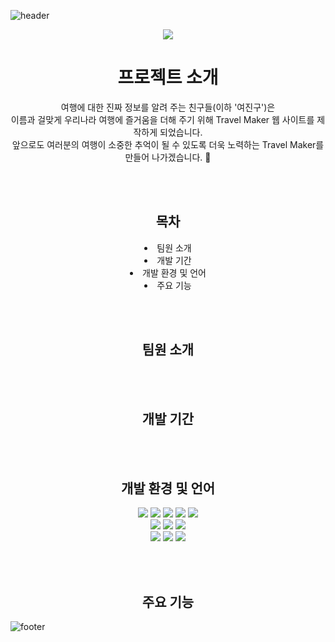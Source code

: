 ![header](https://capsule-render.vercel.app/api?type=slice&color=A9D9CB&height=100&section=header&fontSize=60)

<div align=center>

  <img width="auto" src="https://github.com/4-TravelMaker/TravelMaker/assets/137850727/022abd92-9ef5-4232-b39a-f5052aa7348f)">
  <h1>프로젝트 소개</h1>
  여행에 대한 진짜 정보를 알려 주는 친구들(이하 '여진구')은<br>
  이름과 걸맞게 우리나라 여행에 즐거움을 더해 주기 위해 Travel Maker 웹 사이트를 제작하게 되었습니다.<br>
  앞으로도 여러분의 여행이 소중한 추억이 될 수 있도록 더욱 노력하는 Travel Maker를 만들어 나가겠습니다. 💚

  <br><br>

  <h2>목차</h2>
  <li>팀원 소개</li>
  <li>개발 기간</li>
  <li>개발 환경 및 언어</li>
  <li>주요 기능</li>
  
  <br><br>

  <h2>팀원 소개</h2>

  <br><br>
  
  <h2>개발 기간</h2>

  <br><br>
  
  <h2>개발 환경 및 언어</h2>
    <img src="https://img.shields.io/badge/javascript-F7DF1E?style=flat&logo=javascript&logoColor=white"/>
    <img src="https://img.shields.io/badge/jquery-0769AD?style=flat&logo=jquery&logoColor=white"/>
    <img src="https://img.shields.io/badge/html5-E34F26?style=flat&logo=html5&logoColor=white"/>
    <img src="https://img.shields.io/badge/css3-1572B6?style=flat&logo=css3&logoColor=white"/>
    <img src="https://img.shields.io/badge/java-007396?style=flat&logo=java&logoColor=white"/>
    <br>
    <img src="https://img.shields.io/badge/oracle-F80000?style=flat&logo=oracle&logoColor=white"/>
    <img src="https://img.shields.io/badge/eclipse-2C2255?style=flat&logo=eclipse&logoColor=white"/>
    <img src="https://img.shields.io/badge/visualstudiocode-007ACC?style=flat&logo=visualstudiocode&logoColor=white"/>
    <br>
    <img src="https://img.shields.io/badge/windows10-0078D6?style=flat&logo=windows10&logoColor=white"/>
    <img src="https://img.shields.io/badge/apachetomcat-F8DC75?style=flat&logo=apachetomcat&logoColor=white"/>
    <img src="https://img.shields.io/badge/github-181717?style=flat&logo=github&logoColor=white"/>

  <br><br>
  
  <h2>주요 기능</h2>
  
</div>

![footer](https://capsule-render.vercel.app/api?type=slice&color=84D9C1&height=100&section=footer&fontSize=60)
